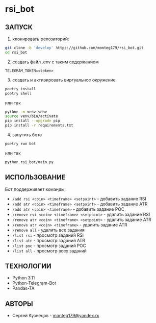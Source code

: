 # rsi_bot
## ЗАПУСК
1. клонировать репозиторий:
```sh
git clone -b 'develop' https://github.com/monteg179/rsi_bot.git
cd rsi_bot
```
2. создать файл .env с таким содержанием
```
TELEGRAM_TOKEN=<token>
```
3. создать и активировать виртуальное окружение
```sh
poetry install
poetry shell
```
или так
```sh
python -m venv venv
source venv/bin/activate
pip install --upgrade pip
pip install -r requirements.txt
```
4. запутить бота
```sh
poetry run bot
```
или так 
```sh
python rsi_bot/main.py
```

## ИСПОЛЬЗОВАНИЕ
Бот поддерживает команды:
- `/add rsi <coin> <timeframe> <setpoint>` - добавить задание RSI
- `/add atr <coin> <timeframe> <setpoint>` - добавить задание ATR
- `/add atr <coin> <timeframe>` - добавить задание POC
- `/remove rsi <coin> <timeframe> <setpoint>` - удалить задание RSI 
- `/remove atr <coin> <timeframe> <setpoint>` - удалить задание ATR
- `/remove atr <coin> <timeframe>` - удалить задание ATR
- `/remove all` - удалить все задания
- `/list rsi` - просмотр заданий RSI
- `/list atr` - просмотр заданий ATR
- `/list poc` - просмотр заданий POC
- `/list all` - просмотр всех заданий


## ТЕХНОЛОГИИ
- Python 3.11
- Python-Telegram-Bot
- Pandas-TA

## АВТОРЫ
* Сергей Кузнецов - monteg179@yandex.ru
